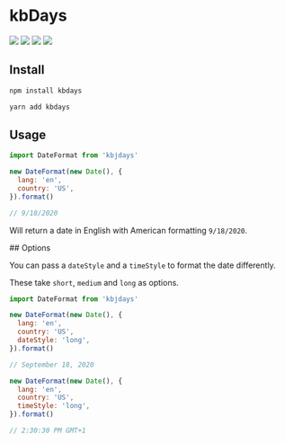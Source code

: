 # kbDays

![](https://img.shields.io/bundlephobia/min/kbdays)
![](https://img.shields.io/npm/v/kbdays)
![](https://img.shields.io/npm/dt/kbdays)
![](https://img.shields.io/github/license/markmead/kbdays)

## Install

```js
npm install kbdays

yarn add kbdays
```

## Usage

```js
import DateFormat from 'kbjdays'

new DateFormat(new Date(), {
  lang: 'en',
  country: 'US',
}).format()

// 9/18/2020
```

Will return a date in English with American formatting `9/18/2020`.

## Options

You can pass a `dateStyle` and a `timeStyle` to format the date differently.

These take `short`, `medium` and `long` as options.

```js
import DateFormat from 'kbjdays'

new DateFormat(new Date(), {
  lang: 'en',
  country: 'US',
  dateStyle: 'long',
}).format()

// September 18, 2020

new DateFormat(new Date(), {
  lang: 'en',
  country: 'US',
  timeStyle: 'long',
}).format()

// 2:30:30 PM GMT+1
```
